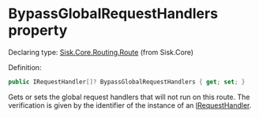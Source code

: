 <!--

Copyrights 2023 Sisk Framework - CypherPotato
Published under MIT license

!!! DO NOT EDIT THIS FILE !!!
This file was generated by a tool in the Sisk package. To edit the information in this documentation,
edit the XML documentation present in the Sisk source code.

-->


# BypassGlobalRequestHandlers property

Declaring type: [Sisk.Core.Routing.Route](/spec/Sisk.Core.Routing.Route.md) (from Sisk.Core)


Definition:

```cs
public IRequestHandler[]? BypassGlobalRequestHandlers { get; set; }
```

Gets or sets the global request handlers that will not run on this route. The verification is given by the identifier of the instance of an <a href="/spec/Sisk.Core.Routing.IRequestHandler.md">IRequestHandler</a>.


